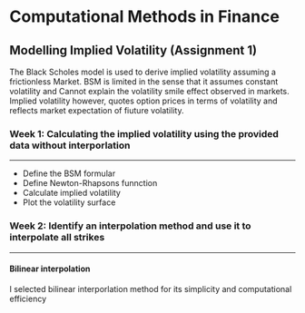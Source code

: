 # Computational Methods in Finance
## Modelling Implied Volatility (Assignment 1)
The Black Scholes model is used to derive implied volatility assuming a frictionless Market. BSM is limited in the sense that it assumes constant volatility and Cannot explain the volatility smile effect observed in markets.
Implied volatility however, quotes option prices in terms of volatility and reflects market expectation of fiuture volatility.
### Week 1: Calculating the implied volatility using the provided data without interporlation
-----------------------------------------------------------------------------------------------
  - Define the BSM formular
  - Define Newton-Rhapsons funnction
  - Calculate implied volatility
  - Plot the volatility surface
### Week 2: Identify an interpolation method and use it to interpolate all strikes
-----------------------------------------------------------------------------------------------
#### Bilinear interpolation
I selected bilinear interporlation method for its simplicity and computational efficiency